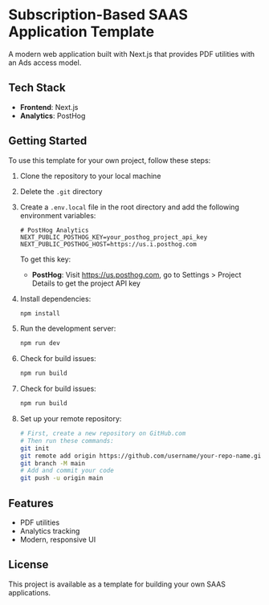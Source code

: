# Subscription-Based SAAS Application Template

A modern web application built with Next.js that provides PDF utilities with an Ads access model.

## Tech Stack

- **Frontend**: Next.js
- **Analytics**: PostHog

## Getting Started

To use this template for your own project, follow these steps:

1. Clone the repository to your local machine
2. Delete the `.git` directory
3. Create a `.env.local` file in the root directory and add the following environment variables:

   ```
   # PostHog Analytics
   NEXT_PUBLIC_POSTHOG_KEY=your_posthog_project_api_key
   NEXT_PUBLIC_POSTHOG_HOST=https://us.i.posthog.com
   ```

   To get this key:

   - **PostHog**: Visit https://us.posthog.com, go to Settings > Project Details to get the project API key

4. Install dependencies:

   ```bash
   npm install
   ```

5. Run the development server:

   ```bash
   npm run dev
   ```

6. Check for build issues:

   ```bash
   npm run build
   ```

7. Check for build issues:

   ```bash
   npm run build
   ```

8. Set up your remote repository:
   ```bash
   # First, create a new repository on GitHub.com
   # Then run these commands:
   git init
   git remote add origin https://github.com/username/your-repo-name.git
   git branch -M main
   # Add and commit your code
   git push -u origin main
   ```

## Features

- PDF utilities
- Analytics tracking
- Modern, responsive UI

## License

This project is available as a template for building your own SAAS applications.
